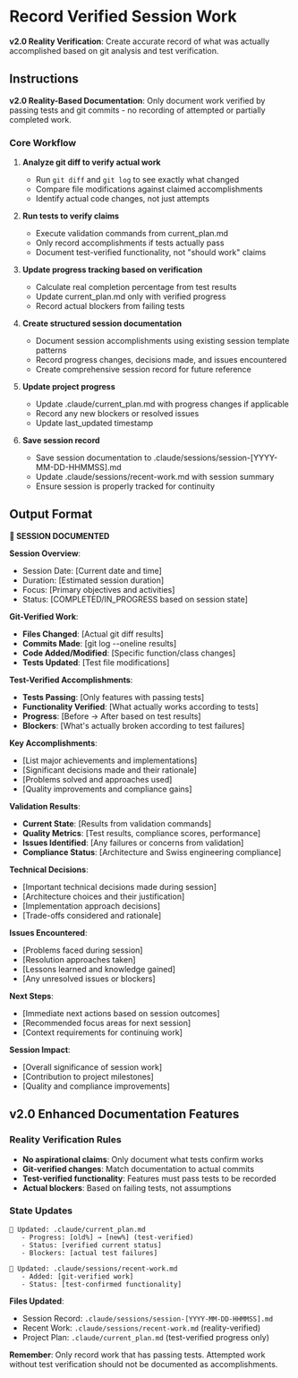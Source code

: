 # Record Verified Session Work

**v2.0 Reality Verification**: Create accurate record of what was actually accomplished based on git analysis and test verification.

## Instructions

**v2.0 Reality-Based Documentation**: Only document work verified by passing tests and git commits - no recording of attempted or partially completed work.

### Core Workflow

1. **Analyze git diff to verify actual work**
   - Run `git diff` and `git log` to see exactly what changed
   - Compare file modifications against claimed accomplishments
   - Identify actual code changes, not just attempts

2. **Run tests to verify claims**
   - Execute validation commands from current_plan.md
   - Only record accomplishments if tests actually pass
   - Document test-verified functionality, not "should work" claims

3. **Update progress tracking based on verification**
   - Calculate real completion percentage from test results
   - Update current_plan.md only with verified progress
   - Record actual blockers from failing tests

4. **Create structured session documentation**
   - Document session accomplishments using existing session template patterns
   - Record progress changes, decisions made, and issues encountered
   - Create comprehensive session record for future reference

5. **Update project progress**
   - Update .claude/current_plan.md with progress changes if applicable
   - Record any new blockers or resolved issues
   - Update last_updated timestamp

6. **Save session record**
   - Save session documentation to .claude/sessions/session-[YYYY-MM-DD-HHMMSS].md
   - Update .claude/sessions/recent-work.md with session summary
   - Ensure session is properly tracked for continuity

## Output Format

**📝 SESSION DOCUMENTED**

**Session Overview**:
- Session Date: [Current date and time]
- Duration: [Estimated session duration]
- Focus: [Primary objectives and activities]
- Status: [COMPLETED/IN_PROGRESS based on session state]

**Git-Verified Work**:
- **Files Changed**: [Actual git diff results]
- **Commits Made**: [git log --oneline results]
- **Code Added/Modified**: [Specific function/class changes]
- **Tests Updated**: [Test file modifications]

**Test-Verified Accomplishments**:
- **Tests Passing**: [Only features with passing tests]
- **Functionality Verified**: [What actually works according to tests]
- **Progress**: [Before → After based on test results]
- **Blockers**: [What's actually broken according to test failures]

**Key Accomplishments**:
- [List major achievements and implementations]
- [Significant decisions made and their rationale]
- [Problems solved and approaches used]
- [Quality improvements and compliance gains]

**Validation Results**:
- **Current State**: [Results from validation commands]
- **Quality Metrics**: [Test results, compliance scores, performance]
- **Issues Identified**: [Any failures or concerns from validation]
- **Compliance Status**: [Architecture and Swiss engineering compliance]

**Technical Decisions**:
- [Important technical decisions made during session]
- [Architecture choices and their justification]
- [Implementation approach decisions]
- [Trade-offs considered and rationale]

**Issues Encountered**:
- [Problems faced during session]
- [Resolution approaches taken]
- [Lessons learned and knowledge gained]
- [Any unresolved issues or blockers]

**Next Steps**:
- [Immediate next actions based on session outcomes]
- [Recommended focus areas for next session]
- [Context requirements for continuing work]

**Session Impact**:
- [Overall significance of session work]
- [Contribution to project milestones]
- [Quality and compliance improvements]

## v2.0 Enhanced Documentation Features

### Reality Verification Rules
- **No aspirational claims**: Only document what tests confirm works
- **Git-verified changes**: Match documentation to actual commits  
- **Test-verified functionality**: Features must pass tests to be recorded
- **Actual blockers**: Based on failing tests, not assumptions

### State Updates
```
📝 Updated: .claude/current_plan.md
   - Progress: [old%] → [new%] (test-verified)
   - Status: [verified current status]
   - Blockers: [actual test failures]

📝 Updated: .claude/sessions/recent-work.md  
   - Added: [git-verified work]
   - Status: [test-confirmed functionality]
```

**Files Updated**:
- Session Record: `.claude/sessions/session-[YYYY-MM-DD-HHMMSS].md`
- Recent Work: `.claude/sessions/recent-work.md` (reality-verified)
- Project Plan: `.claude/current_plan.md` (test-verified progress only)

**Remember**: Only record work that has passing tests. Attempted work without test verification should not be documented as accomplishments.